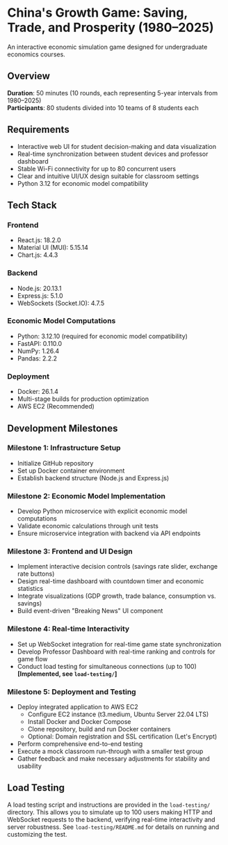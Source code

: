 # China's Growth Game: Saving, Trade, and Prosperity (1980–2025)

An interactive economic simulation game designed for undergraduate economics courses.

## Overview
**Duration**: 50 minutes (10 rounds, each representing 5-year intervals from 1980–2025)  
**Participants**: 80 students divided into 10 teams of 8 students each

## Requirements
- Interactive web UI for student decision-making and data visualization
- Real-time synchronization between student devices and professor dashboard
- Stable Wi-Fi connectivity for up to 80 concurrent users
- Clear and intuitive UI/UX design suitable for classroom settings
- Python 3.12 for economic model compatibility

## Tech Stack

### Frontend
- React.js: 18.2.0
- Material UI (MUI): 5.15.14
- Chart.js: 4.4.3

### Backend
- Node.js: 20.13.1
- Express.js: 5.1.0
- WebSockets (Socket.IO): 4.7.5

### Economic Model Computations
- Python: 3.12.10 (required for economic model compatibility)
- FastAPI: 0.110.0
- NumPy: 1.26.4
- Pandas: 2.2.2

### Deployment
- Docker: 26.1.4
- Multi-stage builds for production optimization
- AWS EC2 (Recommended)

## Development Milestones

### Milestone 1: Infrastructure Setup
- Initialize GitHub repository
- Set up Docker container environment
- Establish backend structure (Node.js and Express.js)

### Milestone 2: Economic Model Implementation
- Develop Python microservice with explicit economic model computations
- Validate economic calculations through unit tests
- Ensure microservice integration with backend via API endpoints

### Milestone 3: Frontend and UI Design
- Implement interactive decision controls (savings rate slider, exchange rate buttons)
- Design real-time dashboard with countdown timer and economic statistics
- Integrate visualizations (GDP growth, trade balance, consumption vs. savings)
- Build event-driven "Breaking News" UI component

### Milestone 4: Real-time Interactivity
- Set up WebSocket integration for real-time game state synchronization
- Develop Professor Dashboard with real-time ranking and controls for game flow
- Conduct load testing for simultaneous connections (up to 100) **[Implemented, see `load-testing/`]**

### Milestone 5: Deployment and Testing
- Deploy integrated application to AWS EC2
  - Configure EC2 instance (t3.medium, Ubuntu Server 22.04 LTS)
  - Install Docker and Docker Compose
  - Clone repository, build and run Docker containers
  - Optional: Domain registration and SSL certification (Let's Encrypt)
- Perform comprehensive end-to-end testing
- Execute a mock classroom run-through with a smaller test group
- Gather feedback and make necessary adjustments for stability and usability

## Load Testing

A load testing script and instructions are provided in the `load-testing/` directory. This allows you to simulate up to 100 users making HTTP and WebSocket requests to the backend, verifying real-time interactivity and server robustness. See `load-testing/README.md` for details on running and customizing the test.

